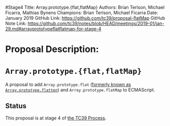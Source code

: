 #Stage4
Title: Array.prototype.{flat,flatMap}
Authors: Brian Terlson, Michael Ficarra, Mathias Bynens
Champions: Brian Terlson, Michael Ficarra
Date: January 2019
GitHub Link: https://github.com/tc39/proposal-flatMap
GitHub Note Link: https://github.com/tc39/notes/blob/HEAD/meetings/2019-01/jan-29.md#arrayprototypeflatflatmap-for-stage-4

# Proposal Description:
# `Array.prototype.{flat,flatMap}`

A proposal to add `Array.prototype.flat` ([formerly known as `Array.prototype.flatten`](https://developers.google.com/web/updates/2018/03/smooshgate)) and `Array.prototype.flatMap` to ECMAScript.

## Status

This proposal is at stage 4 of [the TC39 Process](https://tc39.github.io/process-document/).
